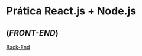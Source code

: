 # Prática React.js + Node.js 
## (*FRONT-END*)

[Back-End](https://github.com/matheusraz/BackEnd_ReactNode)
